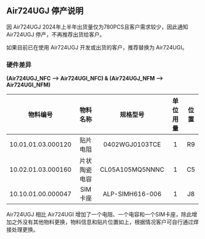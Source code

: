 ## Air724UGJ 停产说明

因 Air724UGJ 2024年上半年出货量仅为780PCS且客户需求较少，因此通知 Air724UGJ 停产，不再推荐出货给客户。

如果目前已在使用 Air724UGJ 开发或出货的客户，推荐替换为 Air724UGI。



### 硬件差异

 **(Air724UGJ_NFC —> Air724UGI_NFC)  &  (Air724UGJ_NFM —> Air724UGI_NFM)**

| 物料编号 | 物料名称 | 规格型号 | 单位用量 | 位置 |
| :------: | :------: | :------: | :------: | :--: |
| 10.01.01.03.000120 | 贴片电阻 | 0402WGJ0103TCE | 1 | R9 |
| 10.02.01.03.000160 | 片状陶瓷电容 | CL05A105MQ5NNNC | 1 | C5 |
| 10.10.01.00.000047 | SIM卡座 | ALP-SIMH616-006 | 1 | J8 |

Air724UGJ 相比 Air724UGI 增加了一个电阻、一个电容和一个SIM卡座，除此增加之外没有其他物料更换，物料信息和贴片位置如上，根据情况客户可自行通过焊接处理更换。

